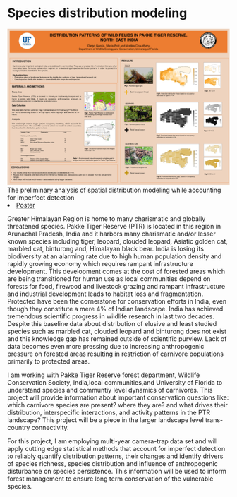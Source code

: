 # Species distribution modeling

<img src ="landscape ecology poster 2.pdf"> 
The preliminary analysis of spatial distribution modeling while accounting for imperfect detection

<li><a href="landscape ecology poster 2.pdf">Poster</a></li>

Greater Himalayan Region is home to many charismatic and globally threatened species. Pakke Tiger Reserve (PTR) is located in this region in Arunachal Pradesh, India and it harbors many charismatic and/or lesser known species including tiger, leopard, clouded leopard, Asiatic golden cat, marbled cat, binturong and, Himalayan black bear. India is losing its biodiversity at an alarming rate due to high human population density and rapidly growing economy which requires rampant infrastructure development. This development comes at the cost of forested areas which are being transitioned for human use as local communities depend on forests for food, firewood and livestock grazing and rampant infrastructure and industrial development leads to habitat loss and fragmentation. Protected have been the cornerstone for conservation efforts in India, even though they constitute a mere 4% of Indian landscape. India has achieved tremendous scientific progress in wildlife research in last two decades. Despite this baseline data about distribution of elusive and least studied species such as marbled cat, clouded leopard and binturong does not exist and this knowledge gap has remained outside of scientific purview. Lack of data becomes even more pressing due to increasing anthropogenic pressure on forested areas resulting in restriction of carnivore populations primarily to protected areas.

I am working with Pakke Tiger Reserve forest department, Wildlife Conservation Society, India,local communities,and University of Florida to understand species and communtiy level dynamics of carnivores. This project will provide information about important conservation questions like: which carnivore species are present? where they are? and what drives their distribution, interspecific interactions, and activity patterns in the PTR landscape? This project will be a piece in the larger landscape level trans-country connectivity.

For this project, I am employing multi-year camera-trap data set and will apply cutting edge statistical methods that account for imperfect detection to reliably quantify distribution patterns, their changes and identify drivers of species richness, species distribution and influence of anthropogenic disturbance on species persistence. This information will be used to inform forest management to ensure long term conservation of the vulnerable species.
